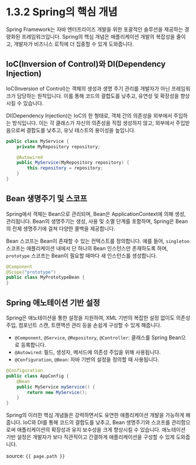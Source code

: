 # 1.3.2 Spring의 핵심 개념

Spring Framework는 자바 엔터프라이즈 개발을 위한 포괄적인 솔루션을 제공하는 경량화된 프레임워크입니다. Spring의 핵심 개념은 애플리케이션 개발의 복잡성을 줄이고, 개발자가 비즈니스 로직에 더 집중할 수 있게 도와줍니다.

## IoC(Inversion of Control)와 DI(Dependency Injection)

IoC(Inversion of Control)는 객체의 생성과 생명 주기 관리를 개발자가 아닌 프레임워크가 담당하는 원칙입니다. 이를 통해 코드의 결합도를 낮추고, 유연성 및 확장성을 향상시킬 수 있습니다.

DI(Dependency Injection)는 IoC의 한 형태로, 객체 간의 의존성을 외부에서 주입하는 방식입니다. 이는 각 클래스가 자신의 의존성을 직접 생성하지 않고, 외부에서 주입받음으로써 결합도를 낮추고, 유닛 테스트의 용이성을 높입니다.

```java
public class MyService {
    private MyRepository repository;

    @Autowired
    public MyService(MyRepository repository) {
        this.repository = repository;
    }
}
```

## Bean 생명주기 및 스코프

Spring에서 객체는 Bean으로 관리되며, Bean은 ApplicationContext에 의해 생성, 관리됩니다. Bean의 생명주기는 생성, 사용 및 소멸 단계를 포함하며, Spring은 Bean의 전체 생명주기에 걸쳐 다양한 콜백을 제공합니다.

Bean 스코프는 Bean이 존재할 수 있는 컨텍스트를 정의합니다. 예를 들어, `singleton` 스코프는 애플리케이션 내에서 단 하나의 Bean 인스턴스만 존재하도록 하며, `prototype` 스코프는 Bean이 필요할 때마다 새 인스턴스를 생성합니다.

```java
@Component
@Scope("prototype")
public class MyPrototypeBean {
}
```

## Spring 애노테이션 기반 설정

Spring은 애노테이션을 통한 설정을 지원하여, XML 기반의 복잡한 설정 없이도 의존성 주입, 컴포넌트 스캔, 트랜잭션 관리 등을 손쉽게 구성할 수 있게 해줍니다.

- `@Component`, `@Service`, `@Repository`, `@Controller`: 클래스를 Spring Bean으로 등록합니다.
- `@Autowired`: 필드, 생성자, 메서드에 의존성 주입을 위해 사용됩니다.
- `@Configuration`, `@Bean`: 자바 기반의 설정을 정의할 때 사용됩니다.

```java
@Configuration
public class AppConfig {
    @Bean
    public MyService myService() {
        return new MyService();
    }
}
```

Spring의 이러한 핵심 개념들은 강력하면서도 유연한 애플리케이션 개발을 가능하게 해줍니다. IoC와 DI를 통해 코드의 결합도를 낮추고, Bean 생명주기와 스코프를 관리함으로써 애플리케이션의 확장성과 유지 보수성을 크게 향상시킬 수 있습니다. 애노테이션 기반 설정은 개발자가 보다 직관적이고 간결하게 애플리케이션을 구성할 수 있게 도와줍니다.

source: `{{ page.path }}`
